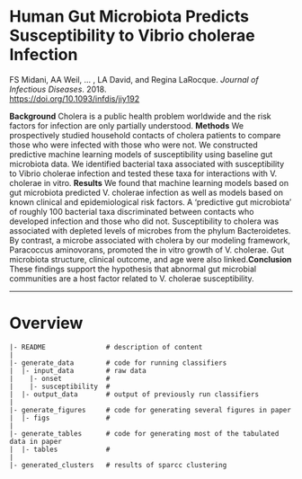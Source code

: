 # Human Gut Microbiota Predicts Susceptibility to Vibrio cholerae Infection
FS Midani, AA Weil, ... , LA David, and Regina LaRocque. *Journal of Infectious Diseases*. 2018. </br>
https://doi.org/10.1093/infdis/jiy192

**Background** Cholera is a public health problem worldwide and the risk factors for infection are only partially understood.
**Methods** We prospectively studied household contacts of cholera patients to compare those who were infected with those who were not. We constructed predictive machine learning models of susceptibility using baseline gut microbiota data. We identified bacterial taxa associated with susceptibility to Vibrio cholerae infection and tested these taxa for interactions with V. cholerae in vitro. **Results** We found that machine learning models based on gut microbiota predicted V. cholerae infection as well as models based on known clinical and epidemiological risk factors. A ‘predictive gut microbiota’ of roughly 100 bacterial taxa discriminated between contacts who developed infection and those who did not. Susceptibility to cholera was associated with depleted levels of microbes from the phylum Bacteroidetes. By contrast, a microbe associated with cholera by our modeling framework, Paracoccus aminovorans, promoted the in vitro growth of V. cholerae. Gut microbiota structure, clinical outcome, and age were also linked.**Conclusion** These findings support the hypothesis that abnormal gut microbial communities are a host factor related to V. cholerae susceptibility.

---

# Overview

    |- README               # description of content
    |
    |- generate_data        # code for running classifiers
    |  |- input_data        # raw data
    |    |- onset           # 
    |    |- susceptibility  # 
    |  |- output_data       # output of previously run classifiers
    |
    |- generate_figures     # code for generating several figures in paper
    |  |- figs              # 
    |
    |- generate_tables      # code for generating most of the tabulated data in paper
    |  |- tables            #
    |
    |- generated_clusters   # results of sparcc clustering 
